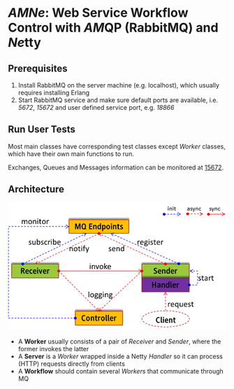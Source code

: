 *AMNe*: Web Service Workflow Control with *AM*QP (RabbitMQ) and *Ne*tty
=================================================================

Prerequisites
-------------
1. Install RabbitMQ on the server machine (e.g. localhost), which usually requires installing Erlang
2. Start RabbitMQ service and make sure default ports are available, i.e. *5672*, *15672* and user defined service port, e.g. *18866*

Run User Tests
--------------
Most main classes have corresponding test classes except *Worker* classes, which have their own main functions to run.

Exchanges, Queues and Messages information can be monitored at [15672](http://localhost:15672/).

Architecture
------------

![Design](AMNe.png)

* A **Worker** usually consists of a pair of *Receiver* and *Sender*, where the former invokes the latter
* A **Server** is a *Worker* wrapped inside a Netty *Handler* so it can process (HTTP) requests directly from clients
* A **Workflow** should contain several *Workers* that communicate through MQ
